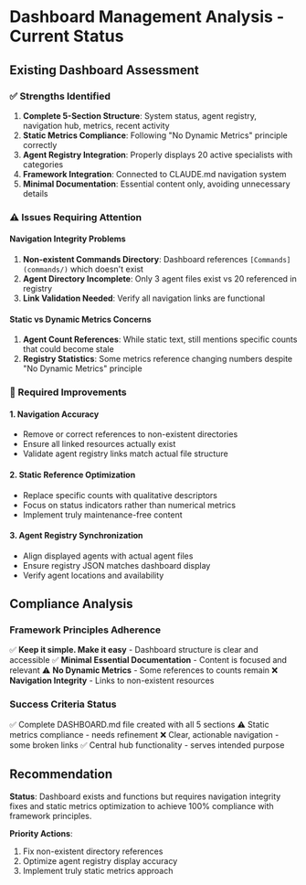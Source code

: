 # Dashboard Management Analysis - Current Status

## Existing Dashboard Assessment

### ✅ Strengths Identified
1. **Complete 5-Section Structure**: System status, agent registry, navigation hub, metrics, recent activity
2. **Static Metrics Compliance**: Following "No Dynamic Metrics" principle correctly
3. **Agent Registry Integration**: Properly displays 20 active specialists with categories
4. **Framework Integration**: Connected to CLAUDE.md navigation system
5. **Minimal Documentation**: Essential content only, avoiding unnecessary details

### ⚠️ Issues Requiring Attention

#### Navigation Integrity Problems
1. **Non-existent Commands Directory**: Dashboard references `[Commands](commands/)` which doesn't exist
2. **Agent Directory Incomplete**: Only 3 agent files exist vs 20 referenced in registry
3. **Link Validation Needed**: Verify all navigation links are functional

#### Static vs Dynamic Metrics Concerns  
1. **Agent Count References**: While static text, still mentions specific counts that could become stale
2. **Registry Statistics**: Some metrics reference changing numbers despite "No Dynamic Metrics" principle

### 🔄 Required Improvements

#### 1. Navigation Accuracy
- Remove or correct references to non-existent directories
- Ensure all linked resources actually exist
- Validate agent registry links match actual file structure

#### 2. Static Reference Optimization
- Replace specific counts with qualitative descriptors
- Focus on status indicators rather than numerical metrics
- Implement truly maintenance-free content

#### 3. Agent Registry Synchronization
- Align displayed agents with actual agent files
- Ensure registry JSON matches dashboard display
- Verify agent locations and availability

## Compliance Analysis

### Framework Principles Adherence
✅ **Keep it simple. Make it easy** - Dashboard structure is clear and accessible
✅ **Minimal Essential Documentation** - Content is focused and relevant
⚠️ **No Dynamic Metrics** - Some references to counts remain
❌ **Navigation Integrity** - Links to non-existent resources

### Success Criteria Status
✅ Complete DASHBOARD.md file created with all 5 sections
⚠️ Static metrics compliance - needs refinement
❌ Clear, actionable navigation - some broken links
✅ Central hub functionality - serves intended purpose

## Recommendation

**Status**: Dashboard exists and functions but requires navigation integrity fixes and static metrics optimization to achieve 100% compliance with framework principles.

**Priority Actions**:
1. Fix non-existent directory references
2. Optimize agent registry display accuracy  
3. Implement truly static metrics approach
